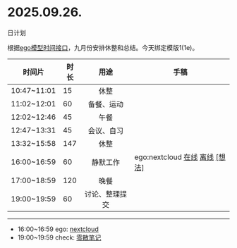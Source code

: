 # 2025.09.26.
日计划

根据[ego模型时间接口](https://gitee.com/hyg/blog/blob/master/timeflow.md)，九月份安排休整和总结。今天绑定模版1(1e)。

| 时间片 | 时长 | 用途 | 手稿 |
| --- | --- | :---: | --- |
| 10:47~11:01 | 15 | 休整 |  |
| 11:02~12:01 | 60 | 备餐、运动 |  |
| 12:02~12:46 | 45 | 午餐 |  |
| 12:47~13:31 | 45 | 会议、自习 |  |
| 13:32~15:58 | 147 | 休整 |  |
| 16:00~16:59 | 60 | 静默工作 | ego:nextcloud [在线](http://simp.ly/p/4QDThK) [离线](../../draft/2025/20250926160000.md) <a href="mailto:huangyg@mars22.com?subject=关于2025.09.26.[ego:nextcloud]任务&body=日期: 20250926%0D%0A序号: 5%0D%0A手稿:../../draft/2025/20250926160000.md%0D%0A---请勿修改邮件主题及以上内容 从下一行开始写您的想法---%0D%0A">[想法]</a> |
| 17:00~18:59 | 120 | 晚餐 |  |
| 19:00~19:59 | 60 | 讨论、整理提交 |  |

---

- 16:00~16:59	ego: [nextcloud](../../draft/2025/20250926.01.md)
- 19:00~19:59	check: [零散笔记](../../draft/2025/20250926.02.md)
